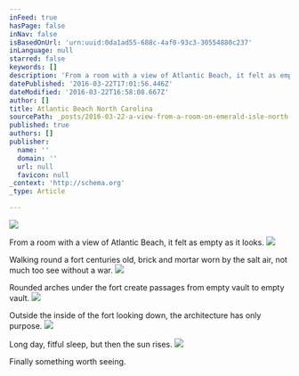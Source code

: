 ```yaml
---
inFeed: true
hasPage: false
inNav: false
isBasedOnUrl: 'urn:uuid:0da1ad55-688c-4af0-93c3-30554880c237'
inLanguage: null
starred: false
keywords: []
description: 'From a room with a view of Atlantic Beach, it felt as empty as it looks.'
datePublished: '2016-03-22T17:01:56.446Z'
dateModified: '2016-03-22T16:58:08.667Z'
author: []
title: Atlantic Beach North Carolina
sourcePath: _posts/2016-03-22-a-view-from-a-room-on-emerald-isle-north-carolina-felt-as.md
published: true
authors: []
publisher:
  name: ''
  domain: ''
  url: null
  favicon: null
_context: 'http://schema.org'
_type: Article

---
```

![](https://the-grid-user-content.s3-us-west-2.amazonaws.com/39df7028-a583-41d6-a26b-a0dcafaf12a4.png)

From a room with a view of Atlantic Beach, it felt as empty as it looks.
![](https://the-grid-user-content.s3-us-west-2.amazonaws.com/1246cee2-7a6a-45fc-a8af-b04c3f5fe88d.jpg)

Walking round a fort centuries old, brick and mortar worn by the salt air, not much too see without a war.
![](https://the-grid-user-content.s3-us-west-2.amazonaws.com/490bd449-69f3-469c-a3c3-54ca91e6edde.jpg)

Rounded arches under the fort create passages from empty vault to empty vault.
![](https://the-grid-user-content.s3-us-west-2.amazonaws.com/54b14921-11a5-4872-badb-d7f75ab5317c.jpg)

Outside the inside of the fort looking down, the architecture has only purpose.
![](https://the-grid-user-content.s3-us-west-2.amazonaws.com/74d0669a-b7c5-4952-b10b-f4cb1362da56.jpg)

Long day, fitful sleep, but then the sun rises.
![](https://the-grid-user-content.s3-us-west-2.amazonaws.com/2e165984-11c5-4dcc-8f67-9f87fff36dbb.jpg)

Finally something worth seeing.